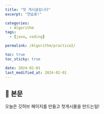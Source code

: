 ```yaml
---
title: "첫 게시글입니다"
excerpt: "연습중!"

categories:
  - Algorithm
tags:
  - [java, coding]

permalink: /Algorithm/practice2/

toc: true
toc_sticky: true

date: 2024-02-01
last_modified_at: 2024-02-01
---
```


## 🦥 본문

오늘은 깃허브 페이지를 만들고 첫게시물을 만드는일!
